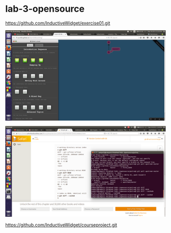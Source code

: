 # lab-3-opensource

https://github.com/InductiveWidget/exercise01.git

![](https://github.com/InductiveWidget/lab-3-opensource/blob/master/screenshot1.png)

![](https://github.com/InductiveWidget/lab-3-opensource/blob/master/screen2.png)

https://github.com/InductiveWidget/courseproject.git
